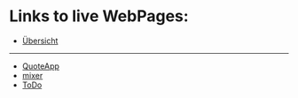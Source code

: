 # Links to live WebPages:
- [Übersicht](https://martinschneidder.github.io/RestfulBackends/)
---
- [QuoteApp](https://martinschneidder.github.io/RestfulBackends/Quote/)
- [mixer](https://martinschneidder.github.io/RestfulBackends/mixer/)
- [ToDo](https://martinschneidder.github.io/RestfulBackends/TodoApp/)

